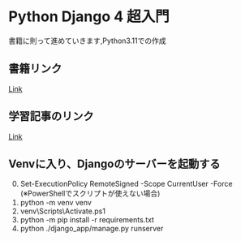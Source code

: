 # Python Django 4 超入門
書籍に則って進めていきます,Python3.11での作成

## 書籍リンク
[Link](https://www.shuwasystem.co.jp/book/9784798062419.html)

## 学習記事のリンク
[Link](https://Iris-Fla.me/Study-Django)

## Venvに入り、Djangoのサーバーを起動する
0. Set-ExecutionPolicy RemoteSigned -Scope CurrentUser -Force (※PowerShellでスクリプトが使えない場合)
1. python -m venv venv
2. venv\Scripts\Activate.ps1
3. python -m pip install -r requirements.txt
4. python ./django_app/manage.py runserver